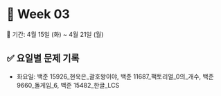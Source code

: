 ﻿# 📘 Week 03

<!-- 기간 시작 -->
📆 기간: 4월 15일 (화) ~ 4월 21일 (월)
<!-- 기간 끝 -->

<!-- 요일별 기록 시작 -->
## ✅ 요일별 문제 기록
- 화요일: 백준 15926_현욱은_괄호왕이야, 백준 11687_팩토리얼_0의_개수, 백준 9660_돌게임_6, 백준 15482_한글_LCS
<!-- 요일별 기록 끝 -->